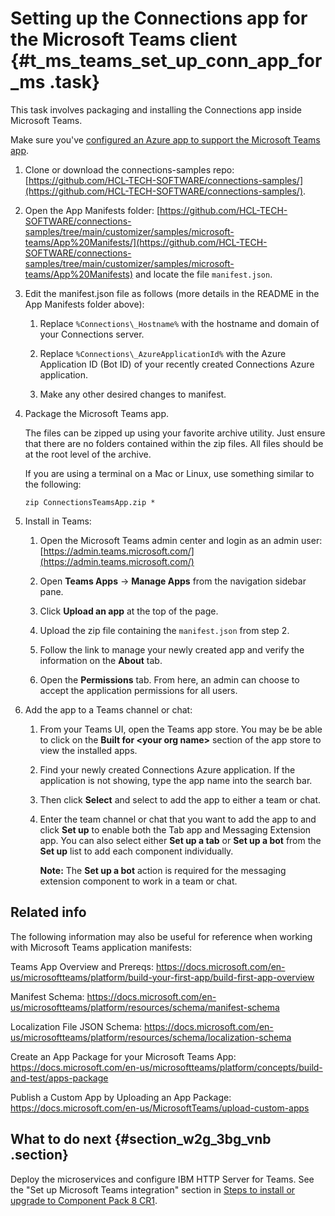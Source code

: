 # Setting up the Connections app for the Microsoft Teams client {#t_ms_teams_set_up_conn_app_for_ms .task}

This task involves packaging and installing the Connections app inside Microsoft Teams.

Make sure you've [configured an Azure app to support the Microsoft Teams app](t_ms_teams_config_azure_app.md).

1.  Clone or download the connections-samples repo:[https://github.com/HCL-TECH-SOFTWARE/connections-samples/](https://github.com/HCL-TECH-SOFTWARE/connections-samples/).
2.  Open the App Manifests folder: [https://github.com/HCL-TECH-SOFTWARE/connections-samples/tree/main/customizer/samples/microsoft-teams/App%20Manifests/](https://github.com/HCL-TECH-SOFTWARE/connections-samples/tree/main/customizer/samples/microsoft-teams/App%20Manifests) and locate the file `manifest.json`.

3.  Edit the manifest.json file as follows (more details in the README in the App Manifests folder above):

    1.  Replace `%Connections\_Hostname%`​​​​​​​​ with the hostname and domain of your Connections server.

    2.  Replace `%Connections\_AzureApplicationId%​​​​​​​​​​​​​`​​​​​​​​​​​​​​​​​​​​​​​​​​​​​​​​​​​​​​​​​​​​ with the Azure Application ID \(Bot ID\) of your recently created Connections Azure application.

    3. Make any other desired changes to manifest.

4.  Package the Microsoft Teams app.

    The files can be zipped up using your favorite archive utility. Just ensure that there are no folders contained within the zip files. All files should be at the root level of the archive.

    If you are using a terminal on a Mac or Linux, use something similar to the following:

    ```
    zip ConnectionsTeamsApp.zip *
    ```

5.  Install in Teams:

    1.  Open the Microsoft Teams admin center and login as an admin user: [https://admin.teams.microsoft.com/](https://admin.teams.microsoft.com/) 
    2.  Open **Teams Apps** -> **Manage Apps** from the navigation sidebar pane.
    3.  Click **Upload an app** at the top of the page.

    4.  Upload the zip file containing the `manifest.json` from step 2.

    5.  Follow the link to manage your newly created app and verify the information on the **About** tab.

    6.  Open the **Permissions** tab. From here, an admin can choose to accept the application permissions for all users.

6.  Add the app to a Teams channel or chat:

    1.  From your Teams UI, open the Teams app store. You may be be able to click on the **Built for <your org name\>** section of the app store to view the installed apps.

    2.  Find your newly created Connections Azure application. If the application is not showing, type the app name into the search bar. 
    
    3.  Then click **Select** and select to add the app to either a team or chat.

    4.  Enter the team channel or chat that you want to add the app to and click **Set up** to enable both the Tab app and Messaging Extension app. You can also select either **Set up a tab** or **Set up a bot** from the **Set up** list to add each component individually.

        **Note:** The **Set up a bot** action is required for the messaging extension component to work in a team or chat.
## Related info
The following information may also be useful for reference when working with Microsoft Teams application manifests:

Teams App Overview and Prereqs: https://docs.microsoft.com/en-us/microsoftteams/platform/build-your-first-app/build-first-app-overview

Manifest Schema: https://docs.microsoft.com/en-us/microsoftteams/platform/resources/schema/manifest-schema

Localization File JSON Schema: https://docs.microsoft.com/en-us/microsoftteams/platform/resources/schema/localization-schema

Create an App Package for your Microsoft Teams App: https://docs.microsoft.com/en-us/microsoftteams/platform/concepts/build-and-test/apps-package

Publish a Custom App by Uploading an App Package: https://docs.microsoft.com/en-us/MicrosoftTeams/upload-custom-apps
## What to do next {#section_w2g_3bg_vnb .section}

Deploy the microservices and configure IBM HTTP Server for Teams. See the "Set up Microsoft Teams integration" section in [Steps to install or upgrade to Component Pack 8 CR1](../../admin/install/cp_install_services_tasks.md#teams_integ).
